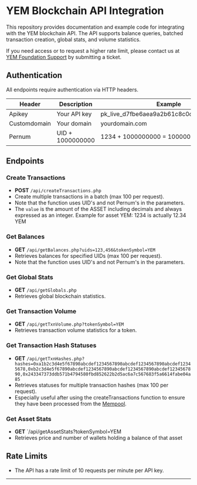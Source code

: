 # YEM Blockchain API Integration

This repository provides documentation and example code for integrating with the YEM blockchain API. The API supports balance queries, batched transaction creation, global stats, and volume statistics.

If you need access or to request a higher rate limit, please contact us at [YEM Foundation Support](https://yem-foundation.org) by submitting a ticket.

## Authentication

All endpoints require authentication via HTTP headers.

| Header          | Description                | Example                                 |
|-----------------|---------------------------|------------------------------------------|
| Apikey          | Your API key              | pk_live_d7fbe6aea9a2b61c8c0cbd18225ec126 |
| Customdomain    | Your domain               | yourdomain.com                           |
| Pernum          | UID + 1000000000          | 1234 + 1000000000 = 1000001234           |

## Endpoints

### Create Transactions

- **POST** `/api/createTransactions.php`
- Create multiple transactions in a batch (max 100 per request).
- Note that the function uses UID's and not Pernum's in the parameters.
- The `value` is the amount of the ASSET including decimals and always expressed as an integer. Example for asset YEM: 1234 is actually 12.34 YEM

### Get Balances

- **GET** `/api/getBalances.php?uids=123,456&tokenSymbol=YEM`
- Retrieves balances for specified UIDs (max 100 per request).
- Note that the function uses UID's and not Pernum's in the parameters.

### Get Global Stats

- **GET** `/api/getGlobals.php`
- Retrieves global blockchain statistics.

### Get Transaction Volume

- **GET** `/api/getTxnVolume.php?tokenSymbol=YEM`
- Retrieves transaction volume statistics for a token.

### Get Transaction Hash Statuses

- **GET** `/api/getTxnHashes.php?hashes=0xa1b2c3d4e5f67890abcdef1234567890abcdef1234567890abcdef12345678,0xb2c3d4e5f67890abcdef1234567890abcdef1234567890abcdef1234567890,0x243347373ddb571b4794580fbd852622b2d5ac6a7c567683f5a6614fabe04a85`
- Retrieves statuses for multiple transaction hashes (max 100 per request).
- Especially useful after using the createTransactions function to ensure they have been processed from the [Mempool](https://yemscan.com/mempool/1/).

### Get Asset Stats
- **GET** `/api/getAssetStats?tokenSymbol=YEM
- Retrieves price and number of wallets holding a balance of that asset

## Rate Limits

- The API has a rate limit of 10 requests per minute per API key.

---
